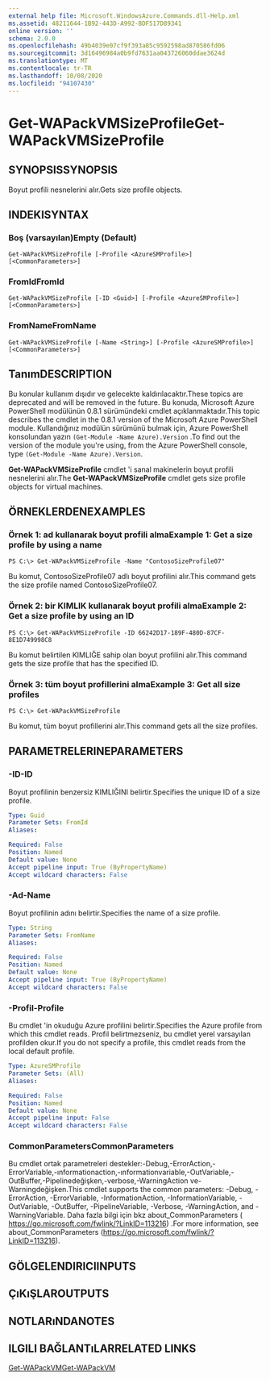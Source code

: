 ```yaml
---
external help file: Microsoft.WindowsAzure.Commands.dll-Help.xml
ms.assetid: 48211644-1B92-443D-A992-BDF517D89341
online version: ''
schema: 2.0.0
ms.openlocfilehash: 49b4039e07cf9f393a85c9592598ad870586fd06
ms.sourcegitcommit: 3d16496984a0b9fd7631aa043726060ddae3624d
ms.translationtype: MT
ms.contentlocale: tr-TR
ms.lasthandoff: 10/08/2020
ms.locfileid: "94107430"
---
```

# <span data-ttu-id="d84da-101">Get-WAPackVMSizeProfile</span><span class="sxs-lookup"><span data-stu-id="d84da-101">Get-WAPackVMSizeProfile</span></span>

## <span data-ttu-id="d84da-102">SYNOPSIS</span><span class="sxs-lookup"><span data-stu-id="d84da-102">SYNOPSIS</span></span>
<span data-ttu-id="d84da-103">Boyut profili nesnelerini alır.</span><span class="sxs-lookup"><span data-stu-id="d84da-103">Gets size profile objects.</span></span>

## <span data-ttu-id="d84da-104">INDEKI</span><span class="sxs-lookup"><span data-stu-id="d84da-104">SYNTAX</span></span>

### <span data-ttu-id="d84da-105">Boş (varsayılan)</span><span class="sxs-lookup"><span data-stu-id="d84da-105">Empty (Default)</span></span>
```
Get-WAPackVMSizeProfile [-Profile <AzureSMProfile>] [<CommonParameters>]
```

### <span data-ttu-id="d84da-106">FromId</span><span class="sxs-lookup"><span data-stu-id="d84da-106">FromId</span></span>
```
Get-WAPackVMSizeProfile [-ID <Guid>] [-Profile <AzureSMProfile>] [<CommonParameters>]
```

### <span data-ttu-id="d84da-107">FromName</span><span class="sxs-lookup"><span data-stu-id="d84da-107">FromName</span></span>
```
Get-WAPackVMSizeProfile [-Name <String>] [-Profile <AzureSMProfile>] [<CommonParameters>]
```

## <span data-ttu-id="d84da-108">Tanım</span><span class="sxs-lookup"><span data-stu-id="d84da-108">DESCRIPTION</span></span>
<span data-ttu-id="d84da-109">Bu konular kullanım dışıdır ve gelecekte kaldırılacaktır.</span><span class="sxs-lookup"><span data-stu-id="d84da-109">These topics are deprecated and will be removed in the future.</span></span>
<span data-ttu-id="d84da-110">Bu konuda, Microsoft Azure PowerShell modülünün 0.8.1 sürümündeki cmdlet açıklanmaktadır.</span><span class="sxs-lookup"><span data-stu-id="d84da-110">This topic describes the cmdlet in the 0.8.1 version of the Microsoft Azure PowerShell module.</span></span>
<span data-ttu-id="d84da-111">Kullandığınız modülün sürümünü bulmak için, Azure PowerShell konsolundan yazın `(Get-Module -Name Azure).Version` .</span><span class="sxs-lookup"><span data-stu-id="d84da-111">To find out the version of the module you're using, from the Azure PowerShell console, type `(Get-Module -Name Azure).Version`.</span></span>

<span data-ttu-id="d84da-112">**Get-WAPackVMSizeProfile** cmdlet 'i sanal makinelerin boyut profili nesnelerini alır.</span><span class="sxs-lookup"><span data-stu-id="d84da-112">The **Get-WAPackVMSizeProfile** cmdlet gets size profile objects for virtual machines.</span></span>

## <span data-ttu-id="d84da-113">ÖRNEKLERDEN</span><span class="sxs-lookup"><span data-stu-id="d84da-113">EXAMPLES</span></span>

### <span data-ttu-id="d84da-114">Örnek 1: ad kullanarak boyut profili alma</span><span class="sxs-lookup"><span data-stu-id="d84da-114">Example 1: Get a size profile by using a name</span></span>
```
PS C:\> Get-WAPackVMSizeProfile -Name "ContosoSizeProfile07"
```

<span data-ttu-id="d84da-115">Bu komut, ContosoSizeProfile07 adlı boyut profilini alır.</span><span class="sxs-lookup"><span data-stu-id="d84da-115">This command gets the size profile named ContosoSizeProfile07.</span></span>

### <span data-ttu-id="d84da-116">Örnek 2: bir KIMLIK kullanarak boyut profili alma</span><span class="sxs-lookup"><span data-stu-id="d84da-116">Example 2: Get a size profile by using an ID</span></span>
```
PS C:\> Get-WAPackVMSizeProfile -ID 66242D17-189F-480D-87CF-8E1D749998C8
```

<span data-ttu-id="d84da-117">Bu komut belirtilen KIMLIĞE sahip olan boyut profilini alır.</span><span class="sxs-lookup"><span data-stu-id="d84da-117">This command gets the size profile that has the specified ID.</span></span>

### <span data-ttu-id="d84da-118">Örnek 3: tüm boyut profillerini alma</span><span class="sxs-lookup"><span data-stu-id="d84da-118">Example 3: Get all size profiles</span></span>
```
PS C:\> Get-WAPackVMSizeProfile
```

<span data-ttu-id="d84da-119">Bu komut, tüm boyut profillerini alır.</span><span class="sxs-lookup"><span data-stu-id="d84da-119">This command gets all the size profiles.</span></span>

## <span data-ttu-id="d84da-120">PARAMETRELERINE</span><span class="sxs-lookup"><span data-stu-id="d84da-120">PARAMETERS</span></span>

### <span data-ttu-id="d84da-121">-ID</span><span class="sxs-lookup"><span data-stu-id="d84da-121">-ID</span></span>
<span data-ttu-id="d84da-122">Boyut profilinin benzersiz KIMLIĞINI belirtir.</span><span class="sxs-lookup"><span data-stu-id="d84da-122">Specifies the unique ID of a size profile.</span></span>

```yaml
Type: Guid
Parameter Sets: FromId
Aliases:

Required: False
Position: Named
Default value: None
Accept pipeline input: True (ByPropertyName)
Accept wildcard characters: False
```

### <span data-ttu-id="d84da-123">-Ad</span><span class="sxs-lookup"><span data-stu-id="d84da-123">-Name</span></span>
<span data-ttu-id="d84da-124">Boyut profilinin adını belirtir.</span><span class="sxs-lookup"><span data-stu-id="d84da-124">Specifies the name of a size profile.</span></span>

```yaml
Type: String
Parameter Sets: FromName
Aliases:

Required: False
Position: Named
Default value: None
Accept pipeline input: True (ByPropertyName)
Accept wildcard characters: False
```

### <span data-ttu-id="d84da-125">-Profil</span><span class="sxs-lookup"><span data-stu-id="d84da-125">-Profile</span></span>
<span data-ttu-id="d84da-126">Bu cmdlet 'in okuduğu Azure profilini belirtir.</span><span class="sxs-lookup"><span data-stu-id="d84da-126">Specifies the Azure profile from which this cmdlet reads.</span></span>
<span data-ttu-id="d84da-127">Profil belirtmezseniz, bu cmdlet yerel varsayılan profilden okur.</span><span class="sxs-lookup"><span data-stu-id="d84da-127">If you do not specify a profile, this cmdlet reads from the local default profile.</span></span>

```yaml
Type: AzureSMProfile
Parameter Sets: (All)
Aliases:

Required: False
Position: Named
Default value: None
Accept pipeline input: False
Accept wildcard characters: False
```

### <span data-ttu-id="d84da-128">CommonParameters</span><span class="sxs-lookup"><span data-stu-id="d84da-128">CommonParameters</span></span>
<span data-ttu-id="d84da-129">Bu cmdlet ortak parametreleri destekler:-Debug,-ErrorAction,-ErrorVariable,-ınformationaction,-ınformationvariable,-OutVariable,-OutBuffer,-Pipelinedeğişken,-verbose,-WarningAction ve-Warningdeğişken.</span><span class="sxs-lookup"><span data-stu-id="d84da-129">This cmdlet supports the common parameters: -Debug, -ErrorAction, -ErrorVariable, -InformationAction, -InformationVariable, -OutVariable, -OutBuffer, -PipelineVariable, -Verbose, -WarningAction, and -WarningVariable.</span></span> <span data-ttu-id="d84da-130">Daha fazla bilgi için bkz about_CommonParameters ( https://go.microsoft.com/fwlink/?LinkID=113216) .</span><span class="sxs-lookup"><span data-stu-id="d84da-130">For more information, see about_CommonParameters (https://go.microsoft.com/fwlink/?LinkID=113216).</span></span>

## <span data-ttu-id="d84da-131">GÖLGELENDIRICI</span><span class="sxs-lookup"><span data-stu-id="d84da-131">INPUTS</span></span>

## <span data-ttu-id="d84da-132">ÇıKıŞLAR</span><span class="sxs-lookup"><span data-stu-id="d84da-132">OUTPUTS</span></span>

## <span data-ttu-id="d84da-133">NOTLARıNDA</span><span class="sxs-lookup"><span data-stu-id="d84da-133">NOTES</span></span>

## <span data-ttu-id="d84da-134">ILGILI BAĞLANTıLAR</span><span class="sxs-lookup"><span data-stu-id="d84da-134">RELATED LINKS</span></span>

[<span data-ttu-id="d84da-135">Get-WAPackVM</span><span class="sxs-lookup"><span data-stu-id="d84da-135">Get-WAPackVM</span></span>](./Get-WAPackVM.md)


